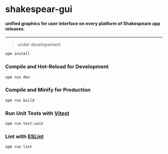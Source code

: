 # shakespear-gui

#### unified graphics for user interface on every platform of Shakespeare app releases.

---

> under developement

```sh
npm install
```

### Compile and Hot-Reload for Development

```sh
npm run dev
```

### Compile and Minify for Production

```sh
npm run build
```

### Run Unit Tests with [Vitest](https://vitest.dev/)

```sh
npm run test:unit
```
  
### Lint with [ESLint](https://eslint.org/)

```sh
npm run lint
```
